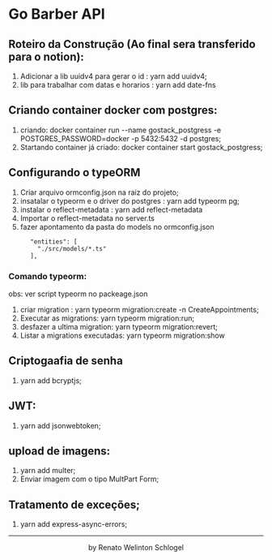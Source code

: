 # Go Barber API


## Roteiro da Construção (Ao final sera transferido para o notion):

  1. Adicionar a lib uuidv4 para gerar o id : yarn add uuidv4;
  2. lib para trabalhar com datas e horarios : yarn add date-fns


## Criando container docker com postgres:

  1. criando: docker container run --name gostack_postgress -e POSTGRES_PASSWORD=docker -p 5432:5432 -d postgres;
  2. Startando container já criado: docker container start gostack_postgress;


## Configurando o typeORM

  1. Criar arquivo ormconfig.json na raiz do projeto;
  2. insatalar o typeorm e o driver do postgres : yarn add typeorm pg;
  3. instalar o reflect-metadata : yarn add reflect-metadata
  4. Importar o reflect-metadata no server.ts
  5. fazer apontamento da pasta do models no ormconfig.json
  ```
        "entities": [
          "./src/models/*.ts"
        ],
  ```

### Comando typeorm:
  obs: ver script typeorm no packeage.json
  1. criar migration       : yarn typeorm migration:create -n CreateAppointments;
  2. Executar as migrations: yarn typeorm migration:run;
  3. desfazer a ultima migration: yarn typeorm migration:revert;
  4. Listar a migrations executadas: yarn typeorm migration:show


## Criptogaafia de senha
  1. yarn add bcryptjs;


## JWT:
  1. yarn add jsonwebtoken;

## upload de imagens:
  1. yarn add multer;
  2. Enviar imagem com o tipo MultPart Form;

## Tratamento de exceções;
 1. yarn add express-async-errors;



<hr>
<p align="center"> by Renato Welinton Schlogel </p>
